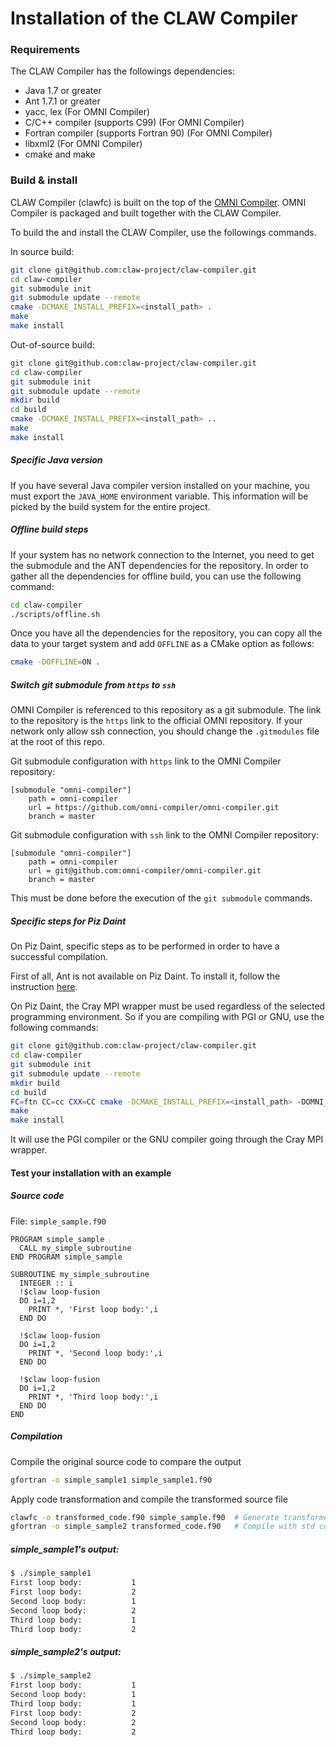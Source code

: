 # Installation of the CLAW Compiler

### Requirements

The CLAW Compiler has the followings dependencies:
* Java 1.7 or greater
* Ant 1.7.1 or greater
* yacc, lex (For OMNI Compiler)
* C/C++ compiler (supports C99) (For OMNI Compiler)
* Fortran compiler (supports Fortran 90) (For OMNI Compiler)
* libxml2 (For OMNI Compiler)
* cmake and make



### Build & install

CLAW Compiler (clawfc) is built on the top of the [OMNI Compiler](http://www.omni-compiler.org).
OMNI Compiler is packaged and built together with the CLAW Compiler.


To build the and install the CLAW Compiler, use the followings commands.

In source build:
```bash
git clone git@github.com:claw-project/claw-compiler.git
cd claw-compiler
git submodule init
git submodule update --remote
cmake -DCMAKE_INSTALL_PREFIX=<install_path> .
make
make install
```

Out-of-source build:
```bash
git clone git@github.com:claw-project/claw-compiler.git
cd claw-compiler
git submodule init
git submodule update --remote
mkdir build
cd build
cmake -DCMAKE_INSTALL_PREFIX=<install_path> ..
make
make install
```

##### Specific Java version
If you have several Java compiler version installed on your machine, you must
export the `JAVA_HOME` environment variable. This information will be picked
by the build system for the entire project.

##### Offline build steps
If your system has no network connection to the Internet, you need to get the
submodule and the ANT dependencies for the repository. In order to gather all
the dependencies for offline build, you can use the following command:

```bash
cd claw-compiler
./scripts/offline.sh
```

Once you have all the dependencies for the repository, you can copy all the data
to your target system and add `OFFLINE` as a CMake option as follows:

```bash
cmake -DOFFLINE=ON .
```

##### Switch git submodule from `https` to `ssh`
OMNI Compiler is referenced to this repository as a git submodule. The link
to the repository is the `https` link to the official OMNI repository. If your
network only allow ssh connection, you should change the `.gitmodules` file at
the root of this repo.

Git submodule configuration with `https` link to the OMNI Compiler repository:
```
[submodule "omni-compiler"]
	path = omni-compiler
	url = https://github.com/omni-compiler/omni-compiler.git
	branch = master
```

Git submodule configuration with `ssh` link to the OMNI Compiler repository:
```
[submodule "omni-compiler"]
	path = omni-compiler
	url = git@github.com:omni-compiler/omni-compiler.git
	branch = master
```

This must be done before the execution of the `git submodule` commands.


##### Specific steps for Piz Daint
On Piz Daint, specific steps as to be performed in order to have a successful
compilation.

First of all, Ant is not available on Piz Daint. To install it, follow the
instruction [here](./INSTALL_Ant.md).

On Piz Daint, the Cray MPI wrapper must be used regardless of the selected
programming environment. So if you are compiling with PGI or GNU, use the
following commands:

```bash
git clone git@github.com:claw-project/claw-compiler.git
cd claw-compiler
git submodule init
git submodule update --remote
mkdir build
cd build
FC=ftn CC=cc CXX=CC cmake -DCMAKE_INSTALL_PREFIX=<install_path> -DOMNI_MPI_FC="MPI_FC=ftn" -DOMNI_MPI_CC="MPI_CC=cc" ..
make
make install
```

It will use the PGI compiler or the GNU compiler going through the Cray MPI
wrapper.


#### Test your installation with an example
##### Source code
File: `simple_sample.f90`
```Fortran
PROGRAM simple_sample
  CALL my_simple_subroutine
END PROGRAM simple_sample

SUBROUTINE my_simple_subroutine
  INTEGER :: i
  !$claw loop-fusion
  DO i=1,2
    PRINT *, 'First loop body:',i
  END DO

  !$claw loop-fusion
  DO i=1,2
    PRINT *, 'Second loop body:',i
  END DO

  !$claw loop-fusion
  DO i=1,2
    PRINT *, 'Third loop body:',i
  END DO
END
```

##### Compilation
Compile the original source code to compare the output
```bash
gfortran -o simple_sample1 simple_sample1.f90
```

Apply code transformation and compile the transformed source file
```bash
clawfc -o transformed_code.f90 simple_sample.f90  # Generate transformed_code
gfortran -o simple_sample2 transformed_code.f90   # Compile with std compiler
```

##### simple_sample1's output:
```bash
$ ./simple_sample1
First loop body:           1
First loop body:           2
Second loop body:          1
Second loop body:          2
Third loop body:           1
Third loop body:           2
```

##### simple_sample2's output:
```bash
$ ./simple_sample2
First loop body:           1
Second loop body:          1
Third loop body:           1
First loop body:           2
Second loop body:          2
Third loop body:           2
```
